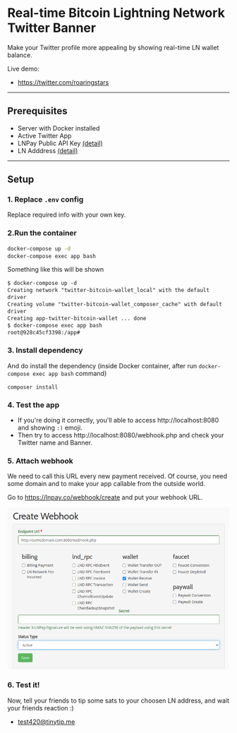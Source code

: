 # Real-time Bitcoin Lightning Network Twitter Banner
Make your Twitter profile more appealing by showing real-time LN wallet balance.

Live demo: 
- https://twitter.com/roaringstars

---
## Prerequisites
- Server with Docker installed
- Active Twitter App
- LNPay Public API Key [(detail)](docs/setup-ln-pay-api.md)
- LN Adddress [(detail)](docs/setup-ln-address.md)
---
## Setup
### 1. Replace `.env` config
Replace required info with your own key.

### 2.Run the container
```bash
docker-compose up -d
docker-compose exec app bash
```
Something like this will be shown
```
$ docker-compose up -d
Creating network "twitter-bitcoin-wallet_local" with the default driver
Creating volume "twitter-bitcoin-wallet_composer_cache" with default driver
Creating app-twitter-bitcoin-wallet ... done
$ docker-compose exec app bash 
root@928c45cf3398:/app#
```

### 3. Install dependency
And do install the dependency (inside Docker container, after run `docker-compose exec app bash` command)
```
composer install
```

### 4.  Test the app
- If you're doing it correctly, you'll able to access http://localhost:8080 and showing `:)` emoji.
- Then try to access http://localhost:8080/webhook.php and check your Twitter name and Banner.

### 5. Attach webhook
We need to call this URL every new payment received. Of course, you need some domain and to make your app callable from the outside world.

Go to https://lnpay.co/webhook/create and put your webhook URL.


![Attach webhook](docs/images/webhook_01.jpg)


### 6. Test it!
Now, tell your friends to tip some sats to your choosen LN address, and wait your friends reaction :)
- test420@tinytip.me
